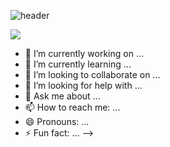 ![header](https://capsule-render.vercel.app/api?type=waving&color=000000&height=300&section=header&text=Kim%20SeungJin&fontSize=90)

<a href="버튼을 눌렀을 때 이동할 링크" target="_blank"><img src="https://img.shields.io/badge/C++-=blue?style=plastic&logo=00599C&logoColor=00599C"/></a>

- 🔭 I’m currently working on ...
- 🌱 I’m currently learning ...
- 👯 I’m looking to collaborate on ...
- 🤔 I’m looking for help with ...
- 💬 Ask me about ...
- 📫 How to reach me: ...
- 😄 Pronouns: ...
- ⚡ Fun fact: ...
-->
